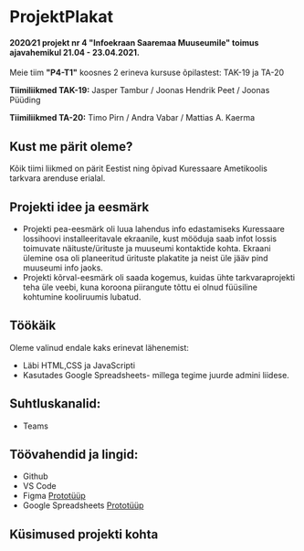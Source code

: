 # ProjektPlakat
#### 2020∕21 projekt nr 4 "Infoekraan Saaremaa Muuseumile" toimus ajavahemikul 21.04 - 23.04.2021.

Meie tiim **"P4-T1"** koosnes 2 erineva kursuse õpilastest: TAK-19 ja TA-20

**Tiimiliikmed TAK-19:** 
Jasper Tambur / Joonas Hendrik Peet / Joonas Püüding

**Tiimiliikmed TA-20:**
Timo Pirn / Andra Vabar / Mattias A. Kaerma 

## Kust me pärit oleme?
Kõik tiimi liikmed on pärit Eestist ning õpivad Kuressaare Ametikoolis tarkvara arenduse erialal.

## Projekti idee ja eesmärk
* Projekti pea-eesmärk oli luua lahendus info edastamiseks Kuressaare lossihoovi installeeritavale ekraanile, kust mööduja saab infot lossis toimuvate näituste/ürituste ja muuseumi kontaktide kohta.
Ekraani ülemine osa oli planeeritud ürituste plakatite ja neist üle jääv pind muuseumi info jaoks.
* Projekti kõrval-eesmärk oli saada kogemus, kuidas ühte tarkvaraprojekti teha üle veebi, kuna koroona piirangute tõttu ei olnud füüsiline kohtumine kooliruumis lubatud.

## Töökäik
Oleme valinud endale kaks erinevat lähenemist:
- Läbi HTML,CSS ja JavaScripti
- Kasutades Google Spreadsheets- millega tegime juurde admini liidese.

## Suhtluskanalid: 
- Teams

## Töövahendid ja lingid: 
- Github
- VS Code
- Figma [Prototüüp](https://www.figma.com/file/yeeu0HdbWkd48XS9X1wVBP/Untitled?node-id=0%3A1)
- Google Spreadsheets [Prototüüp](https://docs.google.com/spreadsheets/d/1MkkhxU-MgcPDz5-vPpBQibAl9gr4p1DRNlPdtik7HJs/edit?copiedFromTrash#gid=0)

## Küsimused projekti kohta
